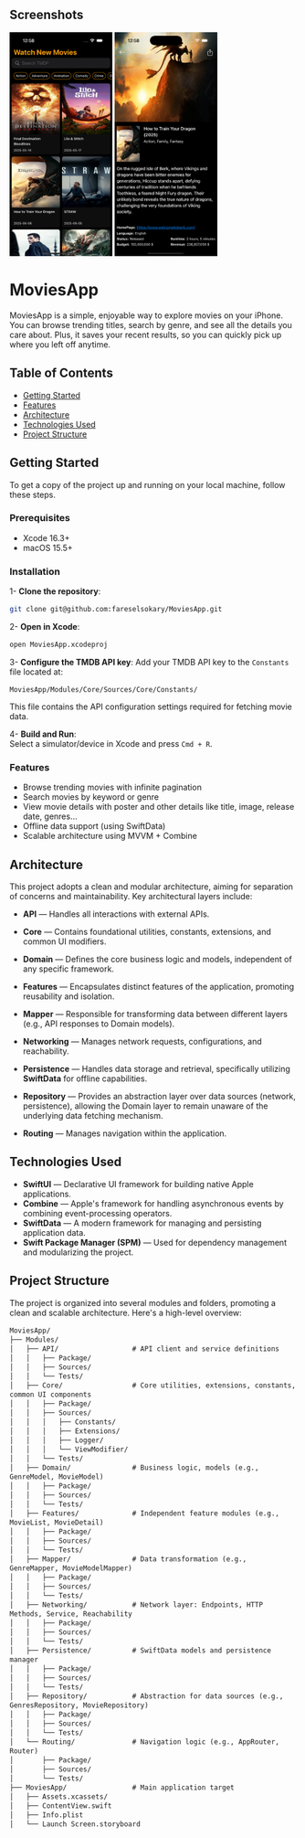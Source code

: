 
## Screenshots

<p float="left">
  <img src="https://github.com/fareselsokary/MoviesApp/blob/main/ScreenShots/Home.png?raw=true" width="180" /> 
  <img src="https://github.com/fareselsokary/MoviesApp/blob/main/ScreenShots/Details.png?raw=true" width="180" />
</p>


# MoviesApp

MoviesApp is a simple, enjoyable way to explore movies on your iPhone. You can browse trending titles, search by genre, and see all the details you care about. Plus, it saves your recent results, so you can quickly pick up where you left off anytime.


## Table of Contents

* [Getting Started](#getting-started)
* [Features](#features)
* [Architecture](#architecture)
* [Technologies Used](#technologies-used)
* [Project Structure](#project-structure)



## Getting Started

To get a copy of the project up and running on your local machine, follow these steps.

### Prerequisites
- Xcode 16.3+
- macOS 15.5+

### Installation

1- **Clone the repository**:
   ```bash
   git clone git@github.com:fareselsokary/MoviesApp.git
   ```

2- **Open in Xcode**:
   ```bash
   open MoviesApp.xcodeproj
   ```

3- **Configure the TMDB API key**:
   Add your TMDB API key to the `Constants` file located at:
   ```
   MoviesApp/Modules/Core/Sources/Core/Constants/
   ```
   This file contains the API configuration settings required for fetching movie data.

4- **Build and Run**:  
   Select a simulator/device in Xcode and press `Cmd + R`.




### Features

-  Browse trending movies with infinite pagination  
-  Search movies by keyword or genre  
-  View movie details with poster and other details like title, image, release date, genres...  
-  Offline data support (using SwiftData)   
-  Scalable architecture using MVVM + Combine 

## Architecture

This project adopts a clean and modular architecture, aiming for separation of concerns and maintainability. Key architectural layers include:

- **API** — Handles all interactions with external APIs.

- **Core** — Contains foundational utilities, constants, extensions, and common UI modifiers.

- **Domain** — Defines the core business logic and models, independent of any specific framework.

- **Features** — Encapsulates distinct features of the application, promoting reusability and isolation.

- **Mapper** — Responsible for transforming data between different layers (e.g., API responses to Domain models).

- **Networking** — Manages network requests, configurations, and reachability.

- **Persistence** — Handles data storage and retrieval, specifically utilizing **SwiftData** for offline capabilities.

- **Repository** — Provides an abstraction layer over data sources (network, persistence), allowing the Domain layer to remain unaware of the underlying data fetching mechanism.

- **Routing** — Manages navigation within the application.

## Technologies Used

- **SwiftUI** — Declarative UI framework for building native Apple applications.
- **Combine** — Apple's framework for handling asynchronous events by combining event-processing operators.
- **SwiftData** — A modern framework for managing and persisting application data.
- **Swift Package Manager (SPM)** — Used for dependency management and modularizing the project.

## Project Structure

The project is organized into several modules and folders, promoting a clean and scalable architecture. Here's a high-level overview:


```
MoviesApp/
├── Modules/
│   ├── API/                  # API client and service definitions
│   │   ├── Package/
│   │   ├── Sources/
│   │   └── Tests/
│   ├── Core/                 # Core utilities, extensions, constants, common UI components
│   │   ├── Package/
│   │   ├── Sources/
│   │   │   ├── Constants/
│   │   │   ├── Extensions/
│   │   │   ├── Logger/
│   │   │   └── ViewModifier/
│   │   └── Tests/
│   ├── Domain/               # Business logic, models (e.g., GenreModel, MovieModel)
│   │   ├── Package/
│   │   ├── Sources/
│   │   └── Tests/
│   ├── Features/             # Independent feature modules (e.g., MovieList, MovieDetail)
│   │   ├── Package/
│   │   ├── Sources/
│   │   └── Tests/
│   ├── Mapper/               # Data transformation (e.g., GenreMapper, MovieModelMapper)
│   │   ├── Package/
│   │   ├── Sources/
│   │   └── Tests/
│   ├── Networking/           # Network layer: Endpoints, HTTP Methods, Service, Reachability
│   │   ├── Package/
│   │   ├── Sources/
│   │   └── Tests/
│   ├── Persistence/          # SwiftData models and persistence manager
│   │   ├── Package/
│   │   ├── Sources/
│   │   └── Tests/
│   ├── Repository/           # Abstraction for data sources (e.g., GenresRepository, MovieRepository)
│   │   ├── Package/
│   │   ├── Sources/
│   │   └── Tests/
│   └── Routing/              # Navigation logic (e.g., AppRouter, Router)
│       ├── Package/
│       ├── Sources/
│       └── Tests/
├── MoviesApp/                # Main application target
│   ├── Assets.xcassets/
│   ├── ContentView.swift
│   ├── Info.plist
│   └── Launch Screen.storyboard
```
